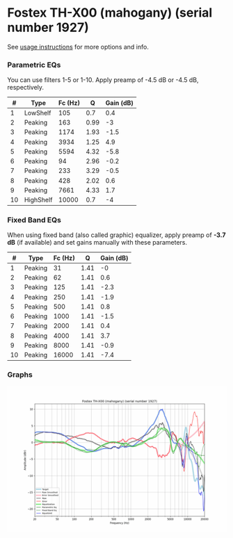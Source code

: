# Fostex TH-X00 (mahogany) (serial number 1927)
See [usage instructions](https://github.com/jaakkopasanen/AutoEq#usage) for more options and info.

### Parametric EQs
You can use filters 1-5 or 1-10. Apply preamp of -4.5 dB or -4.5 dB, respectively.

|   # | Type      |   Fc (Hz) |    Q |   Gain (dB) |
|-----|-----------|-----------|------|-------------|
|   1 | LowShelf  |       105 | 0.7  |         0.4 |
|   2 | Peaking   |       163 | 0.99 |        -3   |
|   3 | Peaking   |      1174 | 1.93 |        -1.5 |
|   4 | Peaking   |      3934 | 1.25 |         4.9 |
|   5 | Peaking   |      5594 | 4.32 |        -5.8 |
|   6 | Peaking   |        94 | 2.96 |        -0.2 |
|   7 | Peaking   |       233 | 3.29 |        -0.5 |
|   8 | Peaking   |       428 | 2.02 |         0.6 |
|   9 | Peaking   |      7661 | 4.33 |         1.7 |
|  10 | HighShelf |     10000 | 0.7  |        -4   |

### Fixed Band EQs
When using fixed band (also called graphic) equalizer, apply preamp of **-3.7 dB** (if available) and set gains manually with these parameters.

|   # | Type    |   Fc (Hz) |    Q |   Gain (dB) |
|-----|---------|-----------|------|-------------|
|   1 | Peaking |        31 | 1.41 |        -0   |
|   2 | Peaking |        62 | 1.41 |         0.6 |
|   3 | Peaking |       125 | 1.41 |        -2.3 |
|   4 | Peaking |       250 | 1.41 |        -1.9 |
|   5 | Peaking |       500 | 1.41 |         0.8 |
|   6 | Peaking |      1000 | 1.41 |        -1.5 |
|   7 | Peaking |      2000 | 1.41 |         0.4 |
|   8 | Peaking |      4000 | 1.41 |         3.7 |
|   9 | Peaking |      8000 | 1.41 |        -0.9 |
|  10 | Peaking |     16000 | 1.41 |        -7.4 |

### Graphs
![](./Fostex%20TH-X00%20(mahogany)%20(serial%20number%201927).png)
